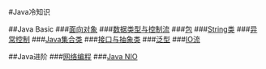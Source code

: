 #Java冷知识

##Java Basic
###[面向对象](./oo.md)
###[数据类型与控制流](./flow.md)
###[包](./package.md)
###[String类](./string.md)
###[异常控制](./exception.md)
###[Java集合类](./holding.md)
###[接口与抽象类](./interface.md)
###[泛型](./type.md)
###[IO流](./io.md)

##Java进阶
###[网络编程]()
###[Java NIO]()
